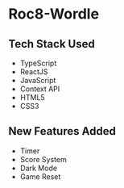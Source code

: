 # Roc8-Wordle

## Tech Stack Used

- TypeScript
- ReactJS
- JavaScript
- Context API
- HTML5
- CSS3

## New Features Added

- Timer
- Score System
- Dark Mode
- Game Reset
